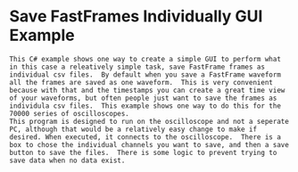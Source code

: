 # Save FastFrames Individually GUI Example

	This C# example shows one way to create a simple GUI to perform what in this case a releatively simple task, save FastFrame frames as individual csv files.  By default when you save a FastFrame waveform all the frames are saved as one waveform.  This is very convenient because with that and the timestamps you can create a great time view of your waveforms, but often people just want to save the frames as individula csv files.  This example shows one way to do this for the 70000 series of oscilloscopes. 
	This program is designed to run on the oscilloscope and not a seperate PC, although that would be a relatively easy change to make if desired. When executed, it connects to the oscilloscope.  There is a box to chose the individual channels you want to save, and then a save button to save the files.  There is some logic to prevent trying to save data when no data exist. 

